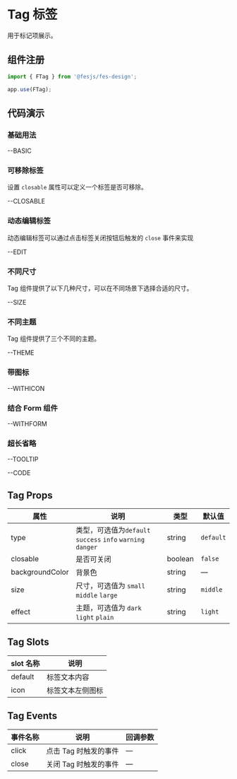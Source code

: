 # Tag 标签

用于标记项展示。

## 组件注册

```js
import { FTag } from '@fesjs/fes-design';

app.use(FTag);
```

## 代码演示

### 基础用法

--BASIC

### 可移除标签

设置 `closable` 属性可以定义一个标签是否可移除。

--CLOSABLE

### 动态编辑标签

动态编辑标签可以通过点击标签关闭按钮后触发的 `close` 事件来实现

--EDIT

### 不同尺寸

Tag 组件提供了以下几种尺寸，可以在不同场景下选择合适的尺寸。

--SIZE

### 不同主题

Tag 组件提供了三个不同的主题。

--THEME

### 带图标

--WITHICON

### 结合 Form 组件

--WITHFORM

### 超长省略

--TOOLTIP

--CODE

## Tag Props

| 属性            | 说明                                                        | 类型    | 默认值    |
| --------------- | ----------------------------------------------------------- | ------- | --------- |
| type            | 类型，可选值为`default` `success` `info` `warning` `danger` | string  | `default` |
| closable        | 是否可关闭                                                  | boolean | `false`   |
| backgroundColor | 背景色                                                      | string  | —         |
| size            | 尺寸，可选值为 `small` `middle` `large`                     | string  | `middle`  |
| effect          | 主题，可选值为 `dark` `light` `plain`                       | string  | `light`   |

## Tag Slots

| slot 名称 | 说明             |
| --------- | ---------------- |
| default   | 标签文本内容     |
| icon      | 标签文本左侧图标 |

## Tag Events

| 事件名称 | 说明                  | 回调参数 |
| -------- | --------------------- | -------- |
| click    | 点击 Tag 时触发的事件 | —        |
| close    | 关闭 Tag 时触发的事件 | —        |
